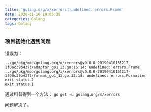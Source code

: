 ```yaml
---
title: 'golang.org/x/xerrors：undefined: errors.Frame'
date: 2020-01-16 19:05:39
categories: Golang
tags: Golang
---
```



### 项目初始化遇到问题
错误为：

```bahs
../go/pkg/mod/golang.org/x/xerrors@v0.0.0-20190410155217-1f06c39b4373/adaptor_go1_13.go:16:14: undefined: errors.Frame
../go/pkg/mod/golang.org/x/xerrors@v0.0.0-20190410155217-1f06c39b4373/format_go1_13.go:12:18: undefined: errors.Formatter
exit status 2
exit status 1
```

通过科普得到一个方法：
`go get -u golang.org/x/xerrors`

问题解决了。